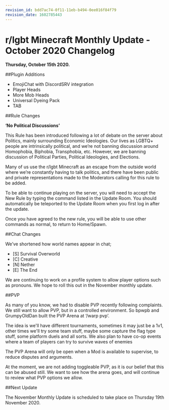 ```yaml
---
revision_id: bdd7ac74-0f11-11eb-b494-0ee016f84f79
revision_date: 1602785443
---
```


# r/lgbt Minecraft Monthly Update - October 2020 Changelog

**Thursday, October 15th 2020.**

##Plugin Additions

* EmojiChat with DiscordSRV integration
* Player Heads
* More Mob Heads
* Universal Dyeing Pack
* TAB

##Rule Changes

**‘No Political Discussions’**

This Rule has been introduced following a lot of debate on the server about Politics, mainly surrounding Economic Ideologies. Our lives as LGBTQ+ people are intrinsically political, and we’re not banning discussion around Homophobia, Biphobia, Transphobia, etc. However, we are banning discussion of Political Parties, Political Ideologies, and Elections. 

Many of us use the r/lgbt Minecraft as an escape from the outside world where we’re constantly having to talk politics, and there have been public and private representations made to the Moderators calling for this rule to be added.

To be able to continue playing on the server, you will need to accept the New Rule by typing the command listed in the Update Room. You should automatically be teleported to the Update Room when you first log in after the update. 

Once you have agreed to the new rule, you will be able to use other commands as normal, to return to Home/Spawn.

##Chat Changes

We’ve shortened how world names appear in chat;

* [S] Survival Overworld
* [C] Creative
* [N] Nether
* [E] The End

We are continuing to work on a profile system to allow player options such as pronouns. We hope to roll this out in the November monthly update.

##PVP

As many of you know, we had to disable PVP recently following complaints. We still want to allow PVP, but in a controlled environment. So bpwpb and GrumpyOldDan built the PVP Arena at ‘/warp pvp’.

The idea is we'll have different tournaments, sometimes it may just be a 1v1, other times we'll try some team stuff, maybe some capture the flag type stuff, some platform duels and all sorts. We also plan to have co-op events where a team of players can try to survive waves of enemies

The PVP Arena will only be open when a Mod is available to supervise, to reduce disputes and arguments.

At the moment, we are not adding toggleable PVP, as it is our belief that this can be abused still. We want to see how the arena goes, and will continue to review what PVP options we allow.

##Next Update

The November Monthly Update is scheduled to take place on Thursday 19th November 2020.
